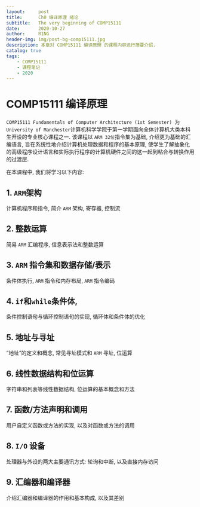 ```yaml
---
layout:     post
title:      Ch0 编译原理 绪论
subtitle:   The very beginning of COMP15111
date:       2020-10-27
author:     R1NG
header-img: img/post-bg-comp15111.jpg
description: 本章对 COMP15111 编译原理 的课程内容进行简要介绍. 
catalog: true
tags:
    - COMP15111
    - 课程笔记
    - 2020
---
```




# COMP15111 编译原理

`COMP15111 Fundamentals of Computer Architecture (1st Semester) `为 `University of Manchester`计算机科学学院于第一学期面向全体计算机大类本科生开设的专业核心课程之一. 该课程以 `ARM 32位`指令集为基础, 介绍更为基础的汇编语言, 旨在系统性地介绍计算机处理数据和程序的基本原理, 使学生了解抽象化的高级程序设计语言和实际执行程序的计算机硬件之间的这一起到粘合与转换作用的过渡层. 

在本课程中, 我们将学习以下内容: <br>

## 1. `ARM`架构 <br> 
计算机程序和指令, 简介 `ARM` 架构, 寄存器, 控制流
## 2. 整数运算<br>
简易 `ARM` 汇编程序, 信息表示法和整数运算
## 3. `ARM` 指令集和数据存储/表示<br>
条件体执行, `ARM` 指令和内存布局, `ARM` 指令编码
## 4. `if`和`while`条件体, 
条件控制语句与循环控制语句的实现, 循环体和条件体的优化
## 5. 地址与寻址<br>
“地址”的定义和概念, 常见寻址模式和 `ARM` 寻址, 位运算
## 6. 线性数据结构和位运算<br>
字符串和列表等线性数据结构, 位运算的基本概念和方法
## 7. 函数/方法声明和调用<br>
用户自定义函数或方法的实现, 以及对函数或方法的调用
## 8. `I/O` 设备<br>
处理器与外设的两大主要通讯方式: 轮询和中断, 以及直接内存访问
## 9. 汇编器和编译器<br>
介绍汇编器和编译器的作用和基本构成, 以及其差别